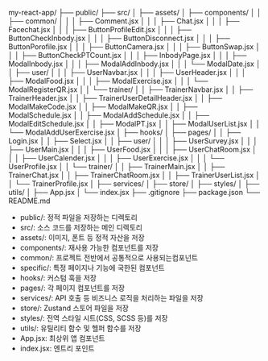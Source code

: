 my-react-app/
├── public/
├── src/
│   ├── assets/
│   ├── components/
│   │   ├──   common/
│   │   │     ├── Comment.jsx
│   │   │     ├── Chat.jsx
│   │   │     ├── Facechat.jsx
│   │   │     ├── ButtonProfileEdit.jsx
│   │   │     ├── ButtonCheckInbody.jsx
│   │   │     ├── ButtonDisconnect.jsx
│   │   │     ├── ButtonPorofile.jsx
│   │   │     ├── ButtonCamera.jsx
│   │   │     ├── ButtonSwap.jsx
│   │   │     ├── ButtonCheckPTCount.jsx
│   │   │     ├── InbodyPage.jsx
│   │   │     ├── ModalInbody.jsx
│   │   │     ├── ModalAddInbody.jsx
│   │   │     └── ModalDate.jsx
│   │   ├──  user/
│   │   │     ├── UserNavbar.jsx
│   │   │     ├── UserHeader.jsx
│   │   │     ├── ModalFood.jsx
│   │   │     ├── ModalExercise.jsx
│   │   │     └── ModalRegisterQR.jsx
│   │   └──  trainer/
│   │         ├── TrainerNavbar.jsx
│   │         ├── TrainerHeader.jsx
│   │         ├── TrainerUserDetailHeader.jsx
│   │         ├── ModalMakeCode.jsx
│   │         ├── ModalMakeQR.jsx
│   │         ├── ModalSchedule.jsx
│   │         ├── ModalAddSchedule.jsx
│   │         ├── ModalEditSchedule.jsx
│   │         ├── ModalPT.jsx
│   │         ├── ModalUserList.jsx
│   │         └── ModalAddUserExercise.jsx
│   ├── hooks/
│   ├── pages/
│   │   ├── Login.jsx
│   │   ├── Select.jsx
│   │   ├── user/
│   │   │    ├── UserSurvey.jsx
│   │   │    ├── UserMain.jsx
│   │   │    ├── UserFood.jsx
│   │   │    ├── UserChatRoom.jsx
│   │   │    ├── UserCalender.jsx
│   │   │    ├── UserExercise.jsx
│   │   │    └── UserProfile.jsx
│   │   └── trainer/
│   │        ├── TrainerMain.jsx
│   │        ├── TrainerChat.jsx
│   │        ├── TrainerChatRoom.jsx
│   │        ├── TrainerUserList.jsx
│   │        └── TrainerProfile.jsx
│   ├── services/
│   ├── store/
│   ├── styles/
│   ├── utils/
│   ├── App.jsx
│   └── index.jsx
├── .gitignore
├── package.json
└── README.md


- public/: 정적 파일을 저장하는 디렉토리
- src/: 소스 코드를 저장하는 메인 디렉토리
- assets/: 이미지, 폰트 등 정적 자산을 저장
- components/: 재사용 가능한 컴포넌트를 저장
- common/: 프로젝트 전반에서 공통적으로 사용되는컴포넌트
- specific/: 특정 페이지나 기능에 국한된 컴포넌트
- hooks/: 커스텀 훅을 저장
- pages/: 각 페이지 컴포넌트를 저장
- services/: API 호출 등 비즈니스 로직을 처리하는 파일을 저장
- store/: Zustand 스토어 파일을 저장
- styles/: 전역 스타일 시트(CSS, SCSS 등)를 저장
- utils/: 유틸리티 함수 및 헬퍼 함수를 저장
- App.jsx: 최상위 앱 컴포넌트
- index.jsx: 엔트리 포인트

